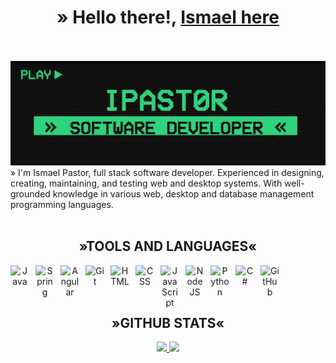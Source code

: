 <div align="center">
<h1 align="center">» Hello there!, <a href="[https://aristi.dev](https://ipast0r.github.io/pastorghpage/index.html)">Ismael here</a></h1>
<br />
<br />
</div>
<img src="./imageBanner.png">
» I'm Ismael Pastor, full stack software developer.
  Experienced in designing, creating, maintaining, and testing web and desktop systems.
  With well-grounded knowledge in various web, desktop and database management programming languages.
<br />
<br />
<h2 align="center">»TOOLS AND LANGUAGES«</h1>
<div align="center">
  <img align="left" alt="Java" width="30px" style="padding-right:10px;" src="https://cdn.jsdelivr.net/gh/devicons/devicon/icons/java/java-original.svg"/>
  <img align="left" alt="Spring" width="30px" style="padding-right:10px;" src="https://cdn.jsdelivr.net/gh/devicons/devicon/icons/spring/spring-original.svg" />
  <img align="left" alt="Angular" width="30px" style="padding-right:10px;" src="https://cdn.jsdelivr.net/gh/devicons/devicon/icons/angularjs/angularjs-plain.svg" />
  <img align="left" alt="Git" width="30px" style="padding-right:10px;" src="https://cdn.jsdelivr.net/gh/devicons/devicon/icons/git/git-original.svg" />
  <img align="left" alt="HTML" width="30px" style="padding-right:10px;" src="https://cdn.jsdelivr.net/gh/devicons/devicon/icons/html5/html5-plain.svg" />
  <img align="left" alt="CSS" width="30px" style="padding-right:10px;" src="https://cdn.jsdelivr.net/gh/devicons/devicon/icons/css3/css3-plain.svg" />
  <img align="left" alt="JavaScript" width="30px" style="padding-right:10px;" src="https://cdn.jsdelivr.net/gh/devicons/devicon/icons/javascript/javascript-plain.svg" />
  <img align="left" alt="NodeJS" width="30px" style="padding-right:10px;" src="https://cdn.jsdelivr.net/gh/devicons/devicon/icons/nodejs/nodejs-original.svg" />
  <img align="left" alt="Python" width="30px" style="padding-right:10px;" src="https://cdn.jsdelivr.net/gh/devicons/devicon/icons/python/python-plain.svg" />
  <img align="left" alt="C#" width="30px" style="padding-right:10px;" src="https://cdn.jsdelivr.net/gh/devicons/devicon@latest/icons/csharp/csharp-original.svg" />
  <img align="left" alt="GitHub" width="30px" style="padding-right:10px;" src="https://cdn.jsdelivr.net/gh/devicons/devicon/icons/github/github-original.svg" />
  <br />
</div>
<br />
<br />
<h2 align="center">»GITHUB STATS«</h1>
<div align="center">
  <p align="center">
    <a href="https://github.com/IPast0r">
      <img height="180em" src="https://github-readme-stats-eight-theta.vercel.app/api?username=IPast0r&show_icons=true&theme=blue-green&include_all_commits=true&count_private=true"/>
      <img height="180em" src="https://github-readme-stats-eight-theta.vercel.app/api/top-langs/?username=IPast0r&layout=compact&langs_count=8&theme=blue-green"/>
    </a>
  </p>
  <br />
</div>
